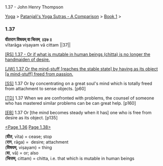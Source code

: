 1.37 - John Henry Thompson 

[Yoga](../../../yoga.html)‎ > ‎[Patanjali's Yoga Sutras - A Comparison](../../patanjani.html)‎ > ‎[Book 1](../book-1.html)‎ > ‎

### 1.37

**वीतराग विषयम् वा चित्तम् ॥३७॥**  
vītarāga viṣayam vā cittam ||37||  
  
  
[\[RS\] 1.37 - Or if what is mutable in human beings (chitta) is no longer the handmaiden of desire.](http://www.ashtangayoga.info/philosophy/yoga-sutra-patanjali/chapter-1/item/vitaraga-vishayam-va-chittam-37/)  
  
[\[JW\] 1.37 Or the mind-stuff \[reaches the stable state\] by having as its object \[a mind-stuff\] freed from passion.](http://books.google.com/books?id=YzFImjtOxUwC&pg=PA76&ci=161%2C345%2C717%2C73&source=bookclip)  
  
[\[SS\]](http://www.amazon.com/Yoga-Sutras-Patanjali-Commentary-Satchidananda/dp/0932040381) 1.37 Or by concentrating on a great soul's mind which is totally freed from attachment to sense objects. \[p60\]  
  
[\[TD\]](http://www.amazon.com/Heart-Yoga-Developing-Personal-Practice/dp/089281764X/ref=sr_1_5?ie=UTF8&qid=1326228195&sr=8-5) 1.37 When we are confronted with problems, the counsel of someone who has mastered similar problems can be can great help. \[p160\]  
  
[\[EB\]](http://www.amazon.com/Yoga-Sutras-Patanjali-Translation-Commentary/dp/0865477361/ref=sr_1_1?ie=UTF8&s=books&qid=1250508322&sr=1-1) 1.37 Or \[the mind becomes steady when it has\] one who is free from desire as its object. \[p135\]  
  
  
[<Page 1.36](136.html)  [Page 1.38>](138.html)  
  
  
  

(**वीत**, vīta) = cease; stop  
(**राग**, rāga) =  desire; attachment  
(**विषयम्**, viṣayam) = thing  
(**वा**, vā) = or; also  
(**चित्तम्**, cittam) = chitta, i.e. that which is mutable in human beings

